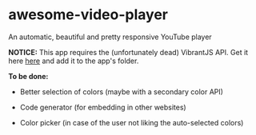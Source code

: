 # awesome-video-player
An automatic, beautiful and pretty responsive YouTube player

**NOTICE:** This app requires the (unfortunately dead) VibrantJS API. Get it here [here](https://github.com/jariz/vibrant.js/releases/download/1.0/Vibrant.min.js) and add it to the app's folder.

**To be done:**
* Better selection of colors (maybe with a secondary color API)

* Code generator (for embedding in other websites)

* Color picker (in case of the user not liking the auto-selected colors)
